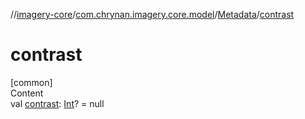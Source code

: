 //[imagery-core](../../../index.md)/[com.chrynan.imagery.core.model](../index.md)/[Metadata](index.md)/[contrast](contrast.md)



# contrast  
[common]  
Content  
val [contrast](contrast.md): [Int](https://kotlinlang.org/api/latest/jvm/stdlib/kotlin/-int/index.html)? = null  



